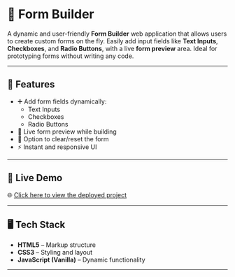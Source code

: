 # 🧾 Form Builder

A dynamic and user-friendly **Form Builder** web application that allows users to create custom forms on the fly. Easily add input fields like **Text Inputs**, **Checkboxes**, and **Radio Buttons**, with a live **form preview** area. Ideal for prototyping forms without writing any code.

---

## 🚀 Features

- ➕ Add form fields dynamically:
  - Text Inputs
  - Checkboxes
  - Radio Buttons
- 👀 Live form preview while building
- 🧹 Option to clear/reset the form
- ⚡ Instant and responsive UI

---

## 🔗 Live Demo

🌐 [Click here to view the deployed project](https://form-builder-devadarshh.netlify.app/)

---

## 🖥️ Tech Stack

- **HTML5** – Markup structure
- **CSS3** – Styling and layout
- **JavaScript (Vanilla)** – Dynamic functionality

---

